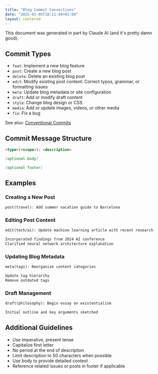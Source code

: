 ```yaml
---
title: "Blog Commit Convections"
date: "2025-03-05T18:11:49+01:00"
layout: centered
---
```


This document was generated in part by Claude AI (and it's pretty damn good).

## Commit Types

- `feat`: Implement a new blog feature
- `post`: Create a new blog post
- `delete`: Delete an existing blog post
- `edit`: Modify existing post content: Correct typos, grammar, or formatting issues
- `meta`: Update blog metadata or site configuration
- `draft`: Add or modify draft content
- `style`: Change blog design or CSS
- `media`: Add or update images, videos, or other media
- `fix`: Fix a bug

See also: [Conventional Commits](https://www.conventionalcommits.org/en/v1.0.0/)

## Commit Message Structure

```md
<type>(<scope>): <description>

[optional body]

[optional footer]
```

## Examples

### Creating a New Post

```md
post(travel): Add summer vacation guide to Barcelona
```

### Editing Post Content

```md
edit(tech/ai): Update machine learning article with recent research

Incorporated findings from 2024 AI conference
Clarified neural network architecture explanation
```

### Updating Blog Metadata

```md
meta(tags): Reorganize content categories

Update tag hierarchy
Remove outdated tags
```

### Draft Management

```md
draft(philosophy): Begin essay on existentialism

Initial outline and key arguments sketched
```

## Additional Guidelines

- Use imperative, present tense
- Capitalize first letter
- No period at the end of description
- Limit description to 50 characters when possible
- Use body to provide detailed context
- Reference related issues or posts in footer if applicable
